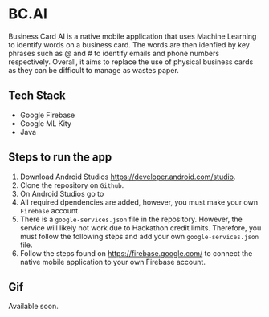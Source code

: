 # BC.AI

Business Card AI is a native mobile application that uses Machine Learning to identify words on a business card. 
The words are then idenfied by key phrases such as @ and # to identify emails and phone numbers respectively. Overall, it 
aims to replace the use of physical business cards as they can be difficult to manage as wastes paper. 

## Tech Stack

* Google Firebase
* Google ML Kity
* Java

## Steps to run the app

1. Download Android Studios https://developer.android.com/studio.
2. Clone the repository on ```Github```. 
3. On Android Studios go to 
4. All required dpendencies are added, however, you must make your own ```Firebase``` account. 
5. There is a ```google-services.json``` file in the repository. However, the service will likely not work due to Hackathon credit limits. Therefore, you must follow the following steps and add your own ```google-services.json``` file.
5. Follow the steps found on https://firebase.google.com/ to connect the native mobile application to your own Firebase account. 

## Gif
Available soon.
